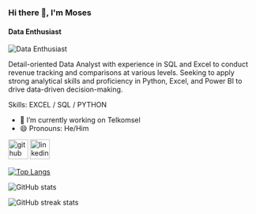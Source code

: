 ### Hi there 👋, I'm Moses
#### Data Enthusiast
![Data Enthusiast](https://media.licdn.com/dms/image/v2/D5616AQFy9js_80qm1A/profile-displaybackgroundimage-shrink_350_1400/profile-displaybackgroundimage-shrink_350_1400/0/1719349882201?e=1758758400&v=beta&t=bZqes1ZZbmNEKqItpRYXJ0kavn2hwohKoqas8AkixPA)

Detail-oriented Data Analyst with experience in SQL and Excel to conduct revenue tracking and comparisons at various levels. Seeking to apply strong analytical skills and proficiency in Python, Excel, and Power BI to drive data-driven decision-making.

Skills: EXCEL / SQL / PYTHON

- 🔭 I’m currently working on Telkomsel 
- 😄 Pronouns: He/Him 


[<img src='https://cdn.jsdelivr.net/npm/simple-icons@3.0.1/icons/github.svg' alt='github' height='40'>](https://github.com/MosesManuputty)  [<img src='https://cdn.jsdelivr.net/npm/simple-icons@3.0.1/icons/linkedin.svg' alt='linkedin' height='40'>](https://www.linkedin.com/in/mosesmanuputty/)  

[![Top Langs](https://github-readme-stats.vercel.app/api/top-langs/?username=MosesManuputty)](https://github.com/anuraghazra/github-readme-stats)

![GitHub stats](https://github-readme-stats.vercel.app/api?username=MosesManuputty&show_icons=true)  

![GitHub streak stats](https://streak-stats.demolab.com/?user=MosesManuputty)  

